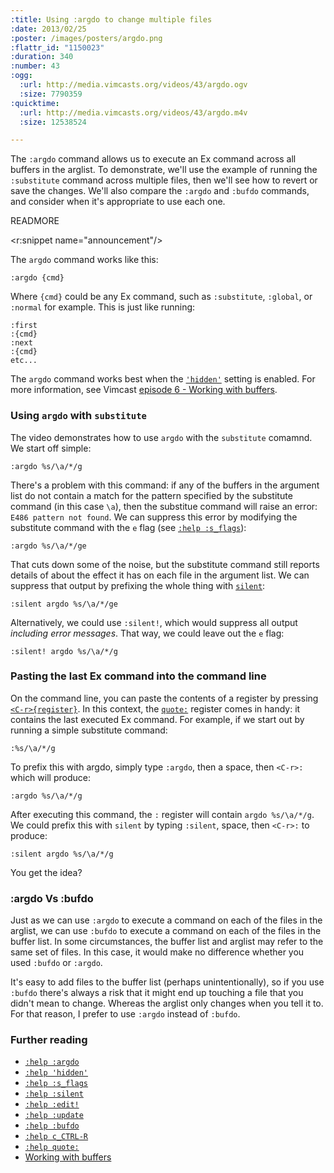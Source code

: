 ```yaml
--- 
:title: Using :argdo to change multiple files
:date: 2013/02/25
:poster: /images/posters/argdo.png
:flattr_id: "1150023"
:duration: 340
:number: 43
:ogg: 
  :url: http://media.vimcasts.org/videos/43/argdo.ogv
  :size: 7790359
:quicktime: 
  :url: http://media.vimcasts.org/videos/43/argdo.m4v
  :size: 12538524

---
```


The `:argdo` command allows us to execute an Ex command across all buffers in the arglist.  To demonstrate, we'll use the example of running the `:substitute` command across multiple files, then we'll see how to revert or save the changes.  We'll also compare the `:argdo` and `:bufdo` commands, and consider when it's appropriate to use each one.

READMORE

<r:snippet name="announcement"/>

The `argdo` command works like this:

    :argdo {cmd}

Where `{cmd}` could be any Ex command, such as `:substitute`, `:global`, or `:normal` for example. This is just like running:

    :first
    :{cmd}
    :next
    :{cmd}
    etc...

The `argdo` command works best when the [`'hidden'`]['hidden'] setting is enabled. For more information, see Vimcast [episode 6 - Working with buffers][6].

### Using `argdo` with `substitute`

The video demonstrates how to use `argdo` with the `substitute` comamnd. We start off simple:

    :argdo %s/\a/*/g

There's a problem with this command: if any of the buffers in the argument list do not contain a match for the pattern specified by the substitute command (in this case `\a`), then the substitue command will raise an error: `E486 pattern not found`. We can suppress this error by modifying the substitute command with the `e` flag (see [`:help :s_flags`][:s_flags]):

    :argdo %s/\a/*/ge

That cuts down some of the noise, but the substitute command still reports details of about the effect it has on each file in the argument list. We can suppress that output by prefixing the whole thing with [`silent`][:silent]:

    :silent argdo %s/\a/*/ge

Alternatively, we could use `:silent!`, which would suppress all output *including error messages*. That way, we could leave out the `e` flag:

    :silent! argdo %s/\a/*/g

### Pasting the last Ex command into the command line

On the command line, you can paste the contents of a register by pressing [`<C-r>{register}`][c_CTRL-R]. In this context, the [`quote:`][quote:] register comes in handy: it contains the last executed Ex command. For example, if we start out by running a simple substitute command:

    :%s/\a/*/g

To prefix this with argdo, simply type `:argdo`, then a space, then `<C-r>:` which will produce:

    :argdo %s/\a/*/g

After executing this command, the `:` register will contain `argdo %s/\a/*/g`. We could prefix this with `silent` by typing `:silent`, space, then `<C-r>:` to produce:

    :silent argdo %s/\a/*/g

You get the idea?

### :argdo Vs :bufdo

Just as we can use `:argdo` to execute a command on each of the files in the arglist, we can use `:bufdo` to execute a command on each of the files in the buffer list. In some circumstances, the buffer list and arglist may refer to the same set of files. In this case, it would make no difference whether you used `:bufdo` or `:argdo`.

It's easy to add files to the buffer list (perhaps unintentionally), so if you use `:bufdo` there's always a risk that it might end up touching a file that you didn't mean to change. Whereas the arglist only changes when you tell it to. For that reason, I prefer to use `:argdo` instead of `:bufdo`.

### Further reading

* [`:help :argdo`][:argdo]
* [`:help 'hidden'`]['hidden']
* [`:help :s_flags`][:s_flags]
* [`:help :silent`][:silent]
* [`:help :edit!`][:edit!]
* [`:help :update`][:update]
* [`:help :bufdo`][:bufdo]
* [`:help c_CTRL-R`][c_CTRL-R]
* [`:help quote:`][quote:]
* [Working with buffers][6]

[6]: /e/6
[:argdo]: http://vimdoc.sourceforge.net/htmldoc/editing.html#:argdo
['hidden']: http://vimdoc.sourceforge.net/htmldoc/options.html#'hidden'
[:s_flags]: http://vimdoc.sourceforge.net/htmldoc/change.html#:s_flags
[:silent]: http://vimdoc.sourceforge.net/htmldoc/various.html#:silent
[:edit!]: http://vimdoc.sourceforge.net/htmldoc/editing.html#:edit!
[:update]: http://vimdoc.sourceforge.net/htmldoc/editing.html#:update
[:bufdo]: http://vimdoc.sourceforge.net/htmldoc/windows.html#:bufdo
[c_CTRL-R]: http://vimdoc.sourceforge.net/htmldoc/cmdline.html#c_CTRL-R
[quote:]: http://vimdoc.sourceforge.net/htmldoc/change.html#quote:
